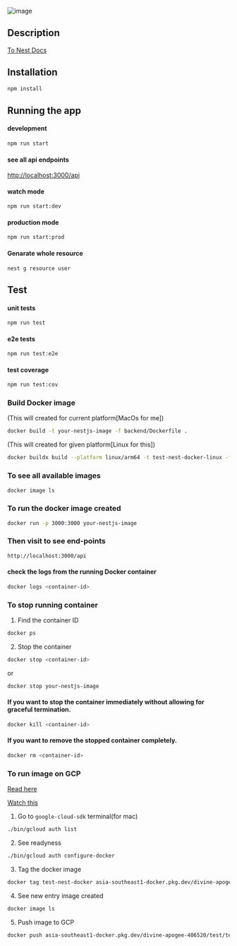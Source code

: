 ![image](https://nestjs.com/img/logo-small.svg)

## Description

[To Nest Docs](https://docs.nestjs.com/)

## Installation

```bash
npm install
```

## Running the app

#### development
```bash
npm run start
```

#### see all api endpoints
[http://localhost:3000/api](http://localhost:3000/api)

#### watch mode
```bash
npm run start:dev
```

#### production mode
```bash
npm run start:prod
```

#### Genarate whole resource
```
nest g resource user
```

## Test

#### unit tests
```bash
npm run test
```
#### e2e tests
```bash
npm run test:e2e
```
#### test coverage
```bash
npm run test:cov
```

### Build Docker image
(This will created for current platform[MacOs for me])
```bash
docker build -t your-nestjs-image -f backend/Dockerfile .
```

(This will created for given platform[Linux for this])
```bash
docker buildx build --platform linux/arm64 -t test-nest-docker-linux -f backend/Dockerfile .
```

### To see all available images
```bash
docker image ls
```
### To run the docker image created
```bash
docker run -p 3000:3000 your-nestjs-image
```

### Then visit to see end-points
```bash
http://localhost:3000/api
```

####  check the logs from the running Docker container
```bash
docker logs <container-id>
```

### To stop running container

1. Find the container ID
```bash
docker ps
```
2. Stop the container
```bash
docker stop <container-id>
```
or
```bash
docker stop your-nestjs-image
```

#### If you want to stop the container immediately without allowing for graceful termination.
```bash
docker kill <container-id>
```

#### If you want to remove the stopped container completely.
```bash
docker rm <container-id>
```

### To run image on GCP
[Read here](https://cloud.google.com/sdk/docs/install-sdk)

[Watch this](https://youtu.be/MM4viHa7k4w?si=8sXWYp8W20X7JcgE)

1. Go to `google-cloud-sdk` terminal(for mac)
```bash
./bin/gcloud auth list
```
2. See readyness
```bash
./bin/gcloud auth configure-docker
```
3. Tag the docker image
```bash
docker tag test-nest-docker asia-southeast1-docker.pkg.dev/divine-apogee-406520/test/test-nest-docker 
```
4. See new entry image created
```bash
docker image ls
```
5. Push image to GCP
```bash
docker push asia-southeast1-docker.pkg.dev/divine-apogee-406520/test/test-nest-docker
```